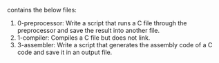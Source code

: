 contains the below files:
1. 0-preprocessor: Write a script that runs a C file through the preprocessor and save the result into another file.
2. 1-compiler: Compiles a C file but does not link.
3. 3-assembler: Write a script that generates the assembly code of a C code and save it in an output file.